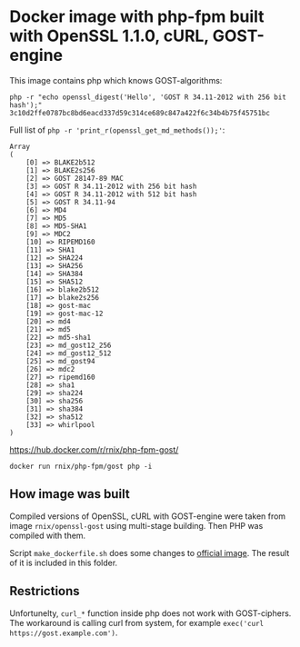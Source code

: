 # Docker image with php-fpm built with OpenSSL 1.1.0, cURL, GOST-engine

This image contains php which knows GOST-algorithms:
```
php -r "echo openssl_digest('Hello', 'GOST R 34.11-2012 with 256 bit hash');"
3c10d2ffe0787bc8bd6eacd337d59c314ce689c847a422f6c34b4b75f45751bc

```

Full list of `php -r 'print_r(openssl_get_md_methods());'`:
```
Array
(
    [0] => BLAKE2b512
    [1] => BLAKE2s256
    [2] => GOST 28147-89 MAC
    [3] => GOST R 34.11-2012 with 256 bit hash
    [4] => GOST R 34.11-2012 with 512 bit hash
    [5] => GOST R 34.11-94
    [6] => MD4
    [7] => MD5
    [8] => MD5-SHA1
    [9] => MDC2
    [10] => RIPEMD160
    [11] => SHA1
    [12] => SHA224
    [13] => SHA256
    [14] => SHA384
    [15] => SHA512
    [16] => blake2b512
    [17] => blake2s256
    [18] => gost-mac
    [19] => gost-mac-12
    [20] => md4
    [21] => md5
    [22] => md5-sha1
    [23] => md_gost12_256
    [24] => md_gost12_512
    [25] => md_gost94
    [26] => mdc2
    [27] => ripemd160
    [28] => sha1
    [29] => sha224
    [30] => sha256
    [31] => sha384
    [32] => sha512
    [33] => whirlpool
)
```

https://hub.docker.com/r/rnix/php-fpm-gost/

`docker run rnix/php-fpm/gost php -i`


## How image was built

Compiled versions of OpenSSL, cURL with GOST-engine were taken from image `rnix/openssl-gost`
using multi-stage building. Then PHP was compiled with them.

Script `make_dockerfile.sh` does some changes to [official image](https://github.com/docker-library/php/tree/master/7.1/jessie/fpm).
The result of it is included in this folder.

## Restrictions

Unfortunelty, `curl_*` function inside php does not work with GOST-ciphers.
The workaround is calling curl from system, for example `exec('curl https://gost.example.com')`.


